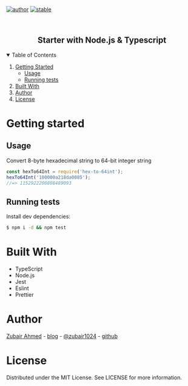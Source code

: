 [![author](https://img.shields.io/badge/author-zubair1024-hotpink.svg)](https://github.com/zubair1024)
[![stable](https://img.shields.io/badge/stability-stable-brightgreen.svg)]()

<!-- PROJECT Heading -->
<br />
<p align="center">
  <h2 align="center">Starter with Node.js & Typescript</h2>
</p>

<!-- TABLE OF CONTENTS -->
<details open="open">
  <summary>Table of Contents</summary>
  <ol>
    <li>
      <a href="#getting-started">Getting Started</a>
      <ul>
        <li><a href="#usage">Usage</a></li>
        <li><a href="#running-tests">Running tests</a></li>
      </ul>
    </li>
   <li><a href="#built-with">Built With</a></li>
    <li><a href="#author">Author</a></li>
    <li><a href="#license">License</a></li>
    <!-- <li><a href="#acknowledgements">Acknowledgements</a></li> -->
  </ol>
</details>

# Getting started

## Usage

Convert 8-byte hexadecimal string to 64-bit integer string

```js
const hexTo64Int = require('hex-to-64int');
hexTo64Int('100000a218da0085');
//=> 1152922200808489093
```

## Running tests

Install dev dependencies:

```sh
$ npm i -d && npm test
```

# Built With

- TypeScript
- Node.js
- Jest
- Eslint
- Prettier

# Author

[Zubair Ahmed](https://grizzlybit.info/about/) - [blog](https://grizzlybit.info) - [@zubair1024](https://twitter.com/zubair1024) - [github](https://github.com/zubair1024)

# License

Distributed under the MIT License. See LICENSE for more information.

<!-- ## Acknowledgements -->
